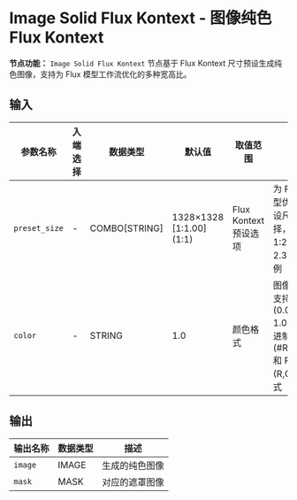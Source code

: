 # Image Solid Flux Kontext - 图像纯色 Flux Kontext

**节点功能：** `Image Solid Flux Kontext` 节点基于 Flux Kontext 尺寸预设生成纯色图像，支持为 Flux 模型工作流优化的多种宽高比。

## 输入

| 参数名称 | 入端选择 | 数据类型 | 默认值 | 取值范围 | 描述 |
| -------- | -------- | -------- | ------ | -------- | ---- |
| `preset_size` | - | COMBO[STRING] | 1328×1328 [1:1.00] (1:1) | Flux Kontext 预设选项 | 为 Flux 模型优化的预设尺寸选择，包含从 1:2.33 到 2.33:1 的比例 |
| `color` | - | STRING | 1.0 | 颜色格式 | 图像颜色，支持灰度值 (0.0-1.0)、十六进制 (#RRGGBB) 和 RGB (R,G,B) 格式 |

## 输出

| 输出名称 | 数据类型 | 描述 |
|---------|----------|------|
| `image` | IMAGE | 生成的纯色图像 |
| `mask` | MASK | 对应的遮罩图像 |